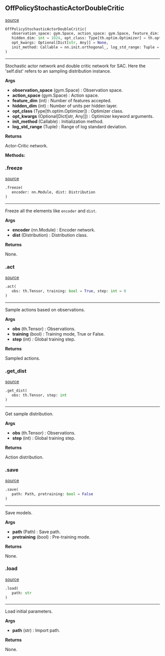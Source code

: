 #


## OffPolicyStochasticActorDoubleCritic
[source](https://github.com/RLE-Foundation/rllte/blob/main/rllte/xploit/policy/off_policy_stochastic_actor_double_critic.py/#L39)
```python 
OffPolicyStochasticActorDoubleCritic(
   observation_space: gym.Space, action_space: gym.Space, feature_dim: int = 64,
   hidden_dim: int = 1024, opt_class: Type[th.optim.Optimizer] = th.optim.Adam,
   opt_kwargs: Optional[Dict[str, Any]] = None,
   init_method: Callable = nn.init.orthogonal_, log_std_range: Tuple = (-10, 2)
)
```


---
Stochastic actor network and double critic network for SAC.
Here the 'self.dist' refers to an sampling distribution instance.


**Args**

* **observation_space** (gym.Space) : Observation space.
* **action_space** (gym.Space) : Action space.
* **feature_dim** (int) : Number of features accepted.
* **hidden_dim** (int) : Number of units per hidden layer.
* **opt_class** (Type[th.optim.Optimizer]) : Optimizer class.
* **opt_kwargs** (Optional[Dict[str, Any]]) : Optimizer keyword arguments.
* **init_method** (Callable) : Initialization method.
* **log_std_range** (Tuple) : Range of log standard deviation.


**Returns**

Actor-Critic network.


**Methods:**


### .freeze
[source](https://github.com/RLE-Foundation/rllte/blob/main/rllte/xploit/policy/off_policy_stochastic_actor_double_critic.py/#L97)
```python
.freeze(
   encoder: nn.Module, dist: Distribution
)
```

---
Freeze all the elements like `encoder` and `dist`.


**Args**

* **encoder** (nn.Module) : Encoder network.
* **dist** (Distribution) : Distribution class.


**Returns**

None.

### .act
[source](https://github.com/RLE-Foundation/rllte/blob/main/rllte/xploit/policy/off_policy_stochastic_actor_double_critic.py/#L120)
```python
.act(
   obs: th.Tensor, training: bool = True, step: int = 0
)
```

---
Sample actions based on observations.


**Args**

* **obs** (th.Tensor) : Observations.
* **training** (bool) : Training mode, True or False.
* **step** (int) : Global training step.


**Returns**

Sampled actions.

### .get_dist
[source](https://github.com/RLE-Foundation/rllte/blob/main/rllte/xploit/policy/off_policy_stochastic_actor_double_critic.py/#L141)
```python
.get_dist(
   obs: th.Tensor, step: int
)
```

---
Get sample distribution.


**Args**

* **obs** (th.Tensor) : Observations.
* **step** (int) : Global training step.


**Returns**

Action distribution.

### .save
[source](https://github.com/RLE-Foundation/rllte/blob/main/rllte/xploit/policy/off_policy_stochastic_actor_double_critic.py/#L160)
```python
.save(
   path: Path, pretraining: bool = False
)
```

---
Save models.


**Args**

* **path** (Path) : Save path.
* **pretraining** (bool) : Pre-training mode.


**Returns**

None.

### .load
[source](https://github.com/RLE-Foundation/rllte/blob/main/rllte/xploit/policy/off_policy_stochastic_actor_double_critic.py/#L176)
```python
.load(
   path: str
)
```

---
Load initial parameters.


**Args**

* **path** (str) : Import path.


**Returns**

None.
